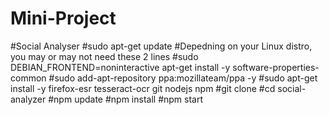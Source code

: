# Mini-Project
#Social Analyser
#sudo apt-get update
#Depedning on your Linux distro, you may or may not need these 2 lines
#sudo DEBIAN_FRONTEND=noninteractive apt-get install -y software-properties-common
#sudo add-apt-repository ppa:mozillateam/ppa -y
#sudo apt-get install -y firefox-esr tesseract-ocr git nodejs npm
#git clone 
#cd social-analyzer
#npm update
#npm install
#npm start
